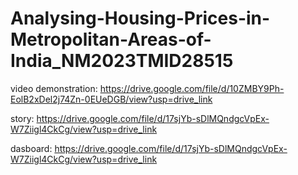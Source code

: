 # Analysing-Housing-Prices-in-Metropolitan-Areas-of-India_NM2023TMID28515
video demonstration: https://drive.google.com/file/d/10ZMBY9Ph-EolB2xDel2j74Zn-0EUeDGB/view?usp=drive_link


story:  https://drive.google.com/file/d/17sjYb-sDlMQndgcVpEx-W7Ziigl4CkCg/view?usp=drive_link


dasboard:  https://drive.google.com/file/d/17sjYb-sDlMQndgcVpEx-W7Ziigl4CkCg/view?usp=drive_link

